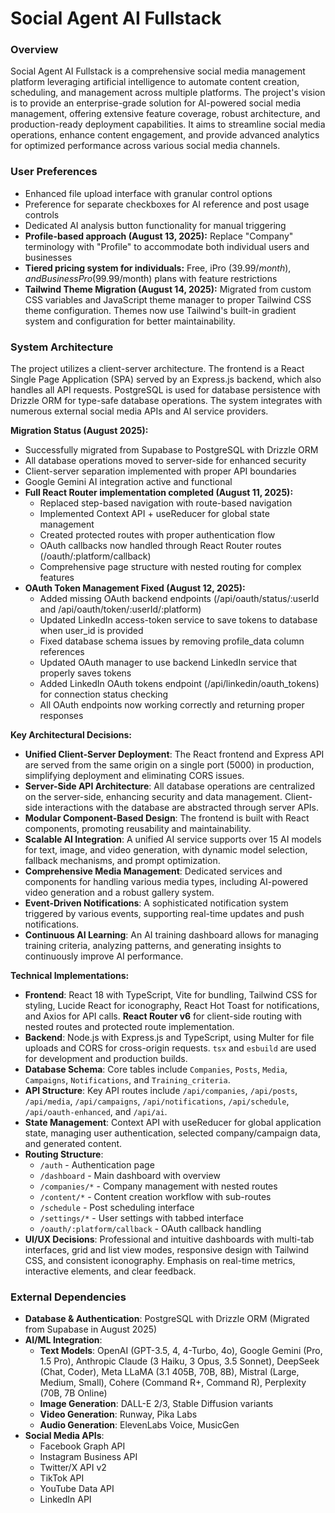 # Social Agent AI Fullstack

### Overview
Social Agent AI Fullstack is a comprehensive social media management platform leveraging artificial intelligence to automate content creation, scheduling, and management across multiple platforms. The project's vision is to provide an enterprise-grade solution for AI-powered social media management, offering extensive feature coverage, robust architecture, and production-ready deployment capabilities. It aims to streamline social media operations, enhance content engagement, and provide advanced analytics for optimized performance across various social media channels.

### User Preferences
- Enhanced file upload interface with granular control options
- Preference for separate checkboxes for AI reference and post usage controls
- Dedicated AI analysis button functionality for manual triggering
- **Profile-based approach (August 13, 2025):** Replace "Company" terminology with "Profile" to accommodate both individual users and businesses
- **Tiered pricing system for individuals:** Free, iPro ($39.99/month), and Business Pro ($99.99/month) plans with feature restrictions
- **Tailwind Theme Migration (August 14, 2025):** Migrated from custom CSS variables and JavaScript theme manager to proper Tailwind CSS theme configuration. Themes now use Tailwind's built-in gradient system and configuration for better maintainability.

### System Architecture
The project utilizes a client-server architecture. The frontend is a React Single Page Application (SPA) served by an Express.js backend, which also handles all API requests. PostgreSQL is used for database persistence with Drizzle ORM for type-safe database operations. The system integrates with numerous external social media APIs and AI service providers.

**Migration Status (August 2025):**
- Successfully migrated from Supabase to PostgreSQL with Drizzle ORM
- All database operations moved to server-side for enhanced security
- Client-server separation implemented with proper API boundaries
- Google Gemini AI integration active and functional
- **Full React Router implementation completed (August 11, 2025):**
  - Replaced step-based navigation with route-based navigation
  - Implemented Context API + useReducer for global state management
  - Created protected routes with proper authentication flow
  - OAuth callbacks now handled through React Router routes (/oauth/:platform/callback)
  - Comprehensive page structure with nested routing for complex features
- **OAuth Token Management Fixed (August 12, 2025):**
  - Added missing OAuth backend endpoints (/api/oauth/status/:userId and /api/oauth/token/:userId/:platform)
  - Updated LinkedIn access-token service to save tokens to database when user_id is provided
  - Fixed database schema issues by removing profile_data column references
  - Updated OAuth manager to use backend LinkedIn service that properly saves tokens
  - Added LinkedIn OAuth tokens endpoint (/api/linkedin/oauth_tokens) for connection status checking
  - All OAuth endpoints now working correctly and returning proper responses

**Key Architectural Decisions:**
*   **Unified Client-Server Deployment**: The React frontend and Express API are served from the same origin on a single port (5000) in production, simplifying deployment and eliminating CORS issues.
*   **Server-Side API Architecture**: All database operations are centralized on the server-side, enhancing security and data management. Client-side interactions with the database are abstracted through server APIs.
*   **Modular Component-Based Design**: The frontend is built with React components, promoting reusability and maintainability.
*   **Scalable AI Integration**: A unified AI service supports over 15 AI models for text, image, and video generation, with dynamic model selection, fallback mechanisms, and prompt optimization.
*   **Comprehensive Media Management**: Dedicated services and components for handling various media types, including AI-powered video generation and a robust gallery system.
*   **Event-Driven Notifications**: A sophisticated notification system triggered by various events, supporting real-time updates and push notifications.
*   **Continuous AI Learning**: An AI training dashboard allows for managing training criteria, analyzing patterns, and generating insights to continuously improve AI performance.

**Technical Implementations:**
*   **Frontend**: React 18 with TypeScript, Vite for bundling, Tailwind CSS for styling, Lucide React for iconography, React Hot Toast for notifications, and Axios for API calls. **React Router v6** for client-side routing with nested routes and protected route implementation.
*   **Backend**: Node.js with Express.js and TypeScript, using Multer for file uploads and CORS for cross-origin requests. `tsx` and `esbuild` are used for development and production builds.
*   **Database Schema**: Core tables include `Companies`, `Posts`, `Media`, `Campaigns`, `Notifications`, and `Training_criteria`.
*   **API Structure**: Key API routes include `/api/companies`, `/api/posts`, `/api/media`, `/api/campaigns`, `/api/notifications`, `/api/schedule`, `/api/oauth-enhanced`, and `/api/ai`.
*   **State Management**: Context API with useReducer for global application state, managing user authentication, selected company/campaign data, and generated content.
*   **Routing Structure**: 
     - `/auth` - Authentication page
     - `/dashboard` - Main dashboard with overview
     - `/companies/*` - Company management with nested routes
     - `/content/*` - Content creation workflow with sub-routes
     - `/schedule` - Post scheduling interface
     - `/settings/*` - User settings with tabbed interface
     - `/oauth/:platform/callback` - OAuth callback handling
*   **UI/UX Decisions**: Professional and intuitive dashboards with multi-tab interfaces, grid and list view modes, responsive design with Tailwind CSS, and consistent iconography. Emphasis on real-time metrics, interactive elements, and clear feedback.

### External Dependencies
*   **Database & Authentication**: PostgreSQL with Drizzle ORM (Migrated from Supabase in August 2025)
*   **AI/ML Integration**:
    *   **Text Models**: OpenAI (GPT-3.5, 4, 4-Turbo, 4o), Google Gemini (Pro, 1.5 Pro), Anthropic Claude (3 Haiku, 3 Opus, 3.5 Sonnet), DeepSeek (Chat, Coder), Meta LLaMA (3.1 405B, 70B, 8B), Mistral (Large, Medium, Small), Cohere (Command R+, Command R), Perplexity (70B, 7B Online)
    *   **Image Generation**: DALL-E 2/3, Stable Diffusion variants
    *   **Video Generation**: Runway, Pika Labs
    *   **Audio Generation**: ElevenLabs Voice, MusicGen
*   **Social Media APIs**:
    *   Facebook Graph API
    *   Instagram Business API
    *   Twitter/X API v2
    *   TikTok API
    *   YouTube Data API
    *   LinkedIn API